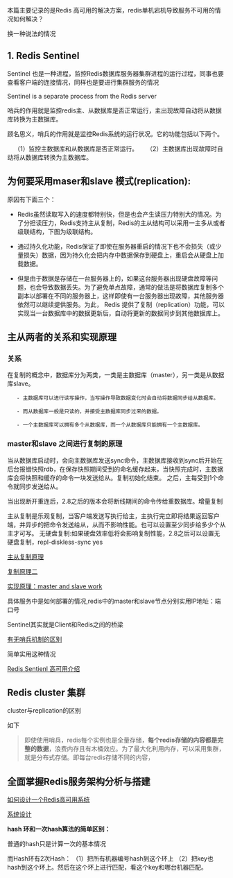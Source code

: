 本篇主要记录的是Redis 高可用的解决方案，redis单机宕机导致服务不可用的情况如何解决？

换一种说法的情况

## 1. Redis Sentinel 
Sentinel 也是一种进程，监控Redis数据库服务器集群进程的运行过程，同事也要查看客户端的连接情况，同样也是要进行集群服务的情况

Sentinel is a separate process from the Redis server

哨兵的作用就是监控redis主、从数据库是否正常运行，主出现故障自动将从数据库转换为主数据库。

顾名思义，哨兵的作用就是监控Redis系统的运行状况。它的功能包括以下两个。

    （1）监控主数据库和从数据库是否正常运行。 
    （2）主数据库出现故障时自动将从数据库转换为主数据库。

## 为何要采用maser和slave 模式(replication):

原因有下面三个：

- Redis虽然读取写入的速度都特别快，但是也会产生读压力特别大的情况。为了分担读压力，Redis支持主从复制，Redis的主从结构可以采用一主多从或者级联结构，下图为级联结构。


- 通过持久化功能，Redis保证了即使在服务器重启的情况下也不会损失（或少量损失）数据，因为持久化会把内存中数据保存到硬盘上，重启会从硬盘上加载数据。

- 但是由于数据是存储在一台服务器上的，如果这台服务器出现硬盘故障等问题，也会导致数据丢失。为了避免单点故障，通常的做法是将数据库复制多个副本以部署在不同的服务器上，这样即使有一台服务器出现故障，其他服务器依然可以继续提供服务。为此， Redis 提供了复制（replication）功能，可以实现当一台数据库中的数据更新后，自动将更新的数据同步到其他数据库上。

## 主从两者的关系和实现原理

### 关系
在复制的概念中，数据库分为两类，一类是主数据库（master），另一类是从数据库slave。

    
       - 主数据库可以进行读写操作，当写操作导致数据变化时会自动将数据同步给从数据库。
    
       - 而从数据库一般是只读的，并接受主数据库同步过来的数据。
    
       - 一个主数据库可以拥有多个从数据库，而一个从数据库只能拥有一个主数据库。



### master和slave 之间进行复制的原理


当从数据库启动时，会向主数据库发送sync命令，主数据库接收到sync后开始在后台报错快照rdb，在保存快照期间受到的命名缓存起来，当快照完成时，主数据库会将快照和缓存的命令一块发送给从。复制初始化结束。
之后，主每受到1个命令就同步发送给从。 

当出现断开重连后，2.8之后的版本会将断线期间的命令传给重数据库。增量复制

主从复制是乐观复制，当客户端发送写执行给主，主执行完立即将结果返回客户端，并异步的把命令发送给从，从而不影响性能。也可以设置至少同步给多少个从主才可写。 
无硬盘复制:如果硬盘效率低将会影响复制性能，2.8之后可以设置无硬盘复制，repl-diskless-sync yes

[主从复制原理](https://blog.csdn.net/sk199048/article/details/50725369)

[复制原理二](https://blog.csdn.net/houjixin/article/details/27680183)



[实现原理：master and slave work](https://github.com/wabc1994/InterviewRecord/blob/master/Redis_learning/picture/replication.jpg)


具体服务中是如何部署的情况,redis中的master和slave节点分别实用IP地址：端口号

Sentinel其实就是Client和Redis之间的桥梁

[有无哨兵机制的区别](https://github.com/wabc1994/InterviewRecord/blob/master/Redis_learning/picture/sentinel2.jpg)

简单实用这种情况

[Redis Sentienl 高可用介绍](https://www.jianshu.com/p/cbd40a188226)


## Redis cluster 集群
cluster与replication的区别

如下

>即使使用哨兵，redis每个实例也是全量存储，**每个redis存储的内容都是完整的数据**，浪费内存且有木桶效应。为了最大化利用内存，可以采用集群，就是分布式存储。即每台redis存储不同的内容，

## 全面掌握Redis服务架构分析与搭建
[如何设计一个Redis高可用系统](http://www.php.cn/php-weizijiaocheng-387105.html)

[系统设计](https://blog.griddynamics.com/in-stream-processing-service-blueprint/)





**hash 环和一次hash算法的简单区别：**

普通的hash只是计算一次的基本情况

而Hash环有2次Hash： 
（1）把所有机器编号hash到这个环上 
（2）把key也hash到这个环上。然后在这个环上进行匹配，看这个key和哪台机器匹配。

